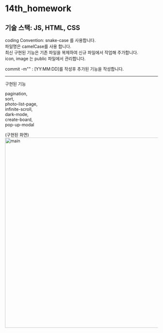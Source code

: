 # 14th_homework


기술 스택: JS, HTML, CSS
---
coding Convention: snake-case 를 사용합니다. <br/>
파일명은 camelCase를 사용 합니다. <br/>
최신 구현된 기능은 기존 파일을 복제하여 신규 파일에서 작업해 주가합니다. <br/>
icon, image 는 public 파일에서 관리합니다. <br/>

commit -m"" : [YY:MM:DD]를 작성후 추가된 기능을 작성합니다.<br/>

---

구현된 기능<br/>

pagination, <br/>
sort, <br/>
photo-list-page, <br/>
infinite-scroll, <br/>
dark-mode, <br/>
create-board, <br/>
pop-up-modal

(구현된 화면) <br/>
<img width="636" height="624" alt="main" src="https://github.com/user-attachments/assets/90aebd25-587b-4f6b-98e1-0d1189422aa1" />
